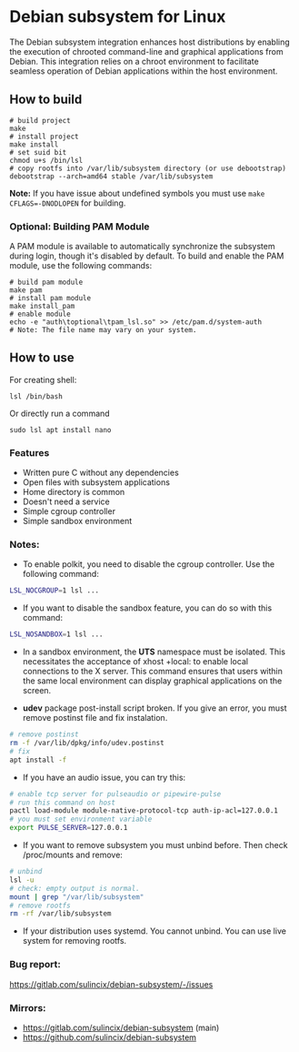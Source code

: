 # Debian subsystem for Linux
The Debian subsystem integration enhances host distributions by enabling the execution of chrooted command-line and graphical applications from Debian. This integration relies on a chroot environment to facilitate seamless operation of Debian applications within the host environment.

## How to build
```
# build project
make
# install project
make install
# set suid bit
chmod u+s /bin/lsl
# copy rootfs into /var/lib/subsystem directory (or use debootstrap)
debootstrap --arch=amd64 stable /var/lib/subsystem
```

**Note:** If you have issue about undefined symbols you must use `make CFLAGS=-DNODLOPEN` for building.

### Optional: Building PAM Module

A PAM module is available to automatically synchronize the subsystem during login, though it's disabled by default.
To build and enable the PAM module, use the following commands:


```
# build pam module
make pam
# install pam module
make install_pam
# enable module
echo -e "auth\toptional\tpam_lsl.so" >> /etc/pam.d/system-auth
# Note: The file name may vary on your system.
```

## How to use
For creating shell:
```
lsl /bin/bash
```
Or directly run a command
```
sudo lsl apt install nano
```

### Features
* Written pure C without any dependencies
* Open files with subsystem applications
* Home directory is common
* Doesn't need a service
* Simple cgroup controller
* Simple sandbox environment

### Notes:
* To enable polkit, you need to disable the cgroup controller. Use the following command:
```sh
LSL_NOCGROUP=1 lsl ...
```

* If you want to disable the sandbox feature, you can do so with this command:
```sh
LSL_NOSANDBOX=1 lsl ...
```

* In a sandbox environment, the **UTS** namespace must be isolated.
This necessitates the acceptance of xhost +local: to enable local connections to the X server.
This command ensures that users within the same local environment can display graphical applications on the screen.

* **udev** package post-install script broken.
If you give an error, you must remove postinst file and fix instalation.
```sh
# remove postinst
rm -f /var/lib/dpkg/info/udev.postinst
# fix
apt install -f
```

* If you have an audio issue, you can try this:
```sh
# enable tcp server for pulseaudio or pipewire-pulse
# run this command on host
pactl load-module module-native-protocol-tcp auth-ip-acl=127.0.0.1
# you must set environment variable
export PULSE_SERVER=127.0.0.1
```

* If you want to remove subsystem you must unbind before. Then check /proc/mounts and remove:
```sh
# unbind
lsl -u
# check: empty output is normal.
mount | grep "/var/lib/subsystem"
# remove rootfs
rm -rf /var/lib/subsystem
```
* If your distribution uses systemd. You cannot unbind. You can use live system for removing rootfs.

### Bug report:
https://gitlab.com/sulincix/debian-subsystem/-/issues

### Mirrors:
* https://gitlab.com/sulincix/debian-subsystem (main)
* https://github.com/sulincix/debian-subsystem
